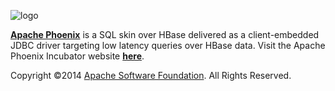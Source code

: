 ![logo](http://phoenix.incubator.apache.org/images/logo.png)

<b>[Apache Phoenix](http://phoenix.incubator.apache.org/)</b> is a SQL skin over HBase delivered as a client-embedded JDBC driver targeting low latency queries over HBase data. Visit the Apache Phoenix Incubator website <b>[here](http://phoenix.incubator.apache.org/)</b>.

Copyright ©2014 [Apache Software Foundation](http://www.apache.org/). All Rights Reserved. 
